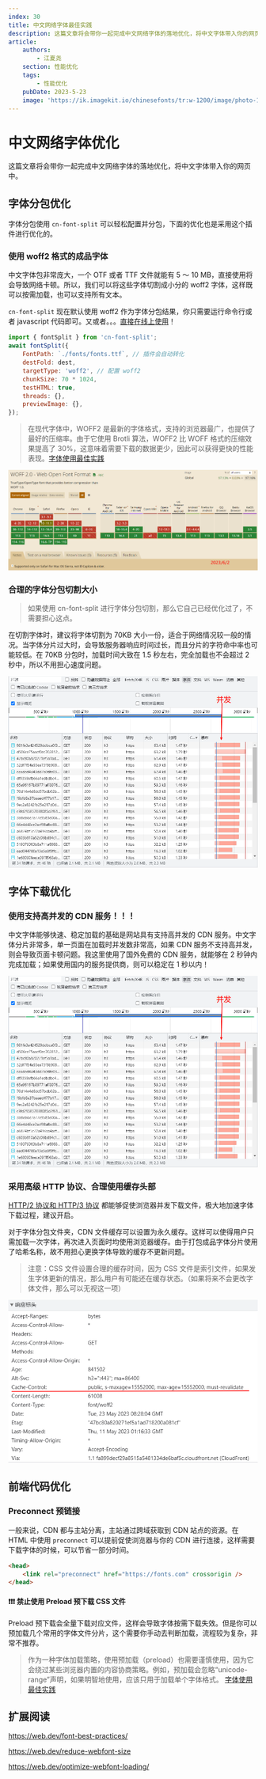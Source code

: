```yaml
---
index: 30
title: 中文网络字体最佳实践
description: 这篇文章将会带你一起完成中文网络字体的落地优化，将中文字体带入你的网页中。
article:
    authors:
        - 江夏尧
    section: 性能优化
    tags:
        - 性能优化
    pubDate: 2023-5-23
    image: 'https://ik.imagekit.io/chinesefonts/tr:w-1200/image/photo-1508804185872-d7badad00f7d.jfif'
---
```


# 中文网络字体优化

这篇文章将会带你一起完成中文网络字体的落地优化，将中文字体带入你的网页中。

## 字体分包优化

字体分包使用 `cn-font-split` 可以轻松配置并分包，下面的优化也是采用这个插件进行优化的。

### 使用 woff2 格式的成品字体

中文字体包非常庞大，一个 OTF 或者 TTF 文件就能有 5 ～ 10 MB，直接使用将会导致网络卡顿。所以，我们可以将这些字体切割成小分的 woff2 字体，这样既可以按需加载，也可以支持所有文本。

`cn-font-split` 现在默认使用 woff2 作为字体分包结果，你只需要运行命令行或者 javascript 代码即可。又或者。。。[直接在线上使用](/online-split)！

```js
import { fontSplit } from 'cn-font-split';
await fontSplit({
    FontPath: `./fonts/fonts.ttf`, // 插件会自动转化
    destFold: dest,
    targetType: 'woff2', // 配置 woff2
    chunkSize: 70 * 1024,
    testHTML: true,
    threads: {},
    previewImage: {},
});
```

> 在现代字体中，WOFF2 是最新的字体格式，支持的浏览器最广，也提供了最好的压缩率。由于它使用 Brotli 算法，WOFF2 比 WOFF 格式的压缩效果提高了 30%，这意味着需要下载的数据更少，因此可以获得更快的性能表现。[字体使用最佳实践](https://web.dev/font-best-practices/#be-cautious-when-using-preload-to-load-fonts)

![woff2 支持情况](/assets/woff2_support_status.png)

### 合理的字体分包切割大小

> 如果使用 cn-font-split 进行字体分包切割，那么它自己已经优化过了，不需要担心这点。

在切割字体时，建议将字体切割为 70KB 大小一份，适合于网络情况较一般的情况。当字体分片过大时，会导致服务器响应时间过长，而且分片的字符命中率也可能较低。在 70KB 分包时，加载时间大致在 1.5 秒左右，完全加载也不会超过 2 秒中，所以不用担心速度问题。

![加载时间图](/assets/performance_states.png)

## 字体下载优化

### 使用支持高并发的 CDN 服务！！！

中文字体能够快速、稳定加载的基础是网站具有支持高并发的 CDN 服务。中文字体分片非常多，单一页面在加载时并发数非常高，如果 CDN 服务不支持高并发，则会导致页面卡顿问题。我这里使用了国外免费的 CDN 服务，就能够在 2 秒钟内完成加载；如果使用国内的服务提供商，则可以稳定在 1 秒以内！

![高并发下载](/assets/performance_states.png)

### 采用高级 HTTP 协议、合理使用缓存头部

[HTTP/2 协议和 HTTP/3 协议](https://web.dev/content-delivery-networks/#http2-and-http3) 都能够促使浏览器并发下载文件，极大地加速字体下载过程，建议开启。

对于字体分包文件夹，CDN 文件缓存可以设置为永久缓存。这样可以使得用户只需加载一次字体，再次进入页面时均使用浏览器缓存。由于打包成品字体分片使用了哈希名称，故不用担心更换字体导致的缓存不更新问题。

> 注意：CSS 文件设置合理的缓存时间，因为 CSS 文件是索引文件，如果发生字体更新的情况，那么用户有可能还在缓存状态。（如果将来不会更改字体文件，那么可以无视这一项）

![缓存头部设置](/assets/status_cache.png)

## 前端代码优化

### Preconnect 预链接

一般来说，CDN 都与主站分离，主站通过跨域获取到 CDN 站点的资源。在 HTML 中使用 `preconnect` 可以提前促使浏览器与你的 CDN 进行连接，这样需要下载字体的时候，可以节省一部分时间。

```html
<head>
    <link rel="preconnect" href="https://fonts.com" crossorigin />
</head>
```

#### ❗❗❗ 禁止使用 Preload 预下载 CSS 文件

Preload 预下载会全量下载对应文件，这样会导致字体按需下载失效。但是你可以预加载几个常用的字体文件分片，这个需要你手动去判断加载，流程较为复杂，非常不推荐。

> 作为一种字体加载策略，使用预加载（preload）也需要谨慎使用，因为它会绕过某些浏览器内置的内容协商策略。例如，预加载会忽略“unicode-range”声明，如果明智地使用，应该只用于加载单个字体格式。 [字体使用最佳实践](https://web.dev/font-best-practices/)

## 扩展阅读

https://web.dev/font-best-practices/

https://web.dev/reduce-webfont-size

https://web.dev/optimize-webfont-loading/

